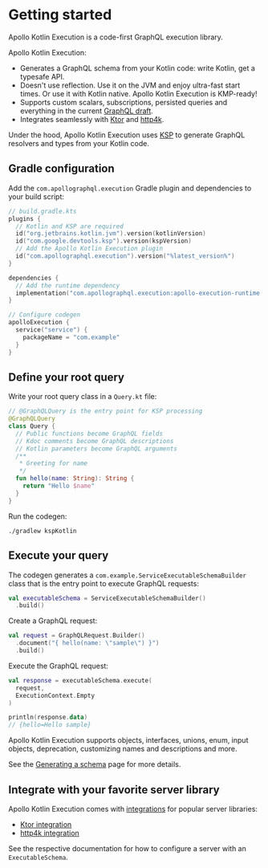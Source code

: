 # Getting started

Apollo Kotlin Execution is a code-first GraphQL execution library.

Apollo Kotlin Execution:

* Generates a GraphQL schema from your Kotlin code: write Kotlin, get a typesafe API.
* Doesn't use reflection. Use it on the JVM and enjoy ultra-fast start times. Or use it with Kotlin native. Apollo Kotlin Execution is KMP-ready!
* Supports custom scalars, subscriptions, persisted queries and everything in the current [GraphQL draft](https://spec.graphql.org/draft/).
* Integrates seamlessly with [Ktor](ktor.md) and [http4k](http4k.md).

Under the hood, Apollo Kotlin Execution uses [KSP](https://kotlinlang.org/docs/ksp-overview.html) to generate GraphQL resolvers and types from your Kotlin code.

## Gradle configuration

Add the `com.apollographql.execution` Gradle plugin and dependencies to your build script:

```kotlin
// build.gradle.kts
plugins {
  // Kotlin and KSP are required
  id("org.jetbrains.kotlin.jvm").version(kotlinVersion)
  id("com.google.devtools.ksp").version(kspVersion)
  // Add the Apollo Kotlin Execution plugin
  id("com.apollographql.execution").version("%latest_version%")
}

dependencies {
  // Add the runtime dependency
  implementation("com.apollographql.execution:apollo-execution-runtime:%latest_version%")
}

// Configure codegen
apolloExecution {
  service("service") {
    packageName = "com.example"
  }
}
```

## Define your root query

Write your root query class in a `Query.kt` file:

```kotlin
// @GraphQLQuery is the entry point for KSP processing
@GraphQLQuery
class Query {
  // Public functions become GraphQL fields 
  // Kdoc comments become GraphQL descriptions
  // Kotlin parameters become GraphQL arguments
  /**
   * Greeting for name
   */
  fun hello(name: String): String {
    return "Hello $name"
  }
}
```

Run the codegen:

```shell
./gradlew kspKotlin
```

## Execute your query

The codegen generates a `com.example.ServiceExecutableSchemaBuilder` class that is the entry point to execute GraphQL requests:

```kotlin
val executableSchema = ServiceExecutableSchemaBuilder()
  .build()
```

Create a GraphQL request:
```kotlin
val request = GraphQLRequest.Builder()
  .document("{ hello(name: \"sample\") }")
  .build()
```

Execute the GraphQL request:
```kotlin
val response = executableSchema.execute(
  request,
  ExecutionContext.Empty
)

println(response.data)
// {hello=Hello sample}
```

Apollo Kotlin Execution supports objects, interfaces, unions, enum, input objects, deprecation, customizing names and descriptions and more. 

See the [Generating a schema](schema.md) page for more details.

## Integrate with your favorite server library

Apollo Kotlin Execution comes with [integrations](integrations.md) for popular server libraries:

* [Ktor integration](ktor.md)
* [http4k integration](http4k.md)

See the respective documentation for how to configure a server with an `ExecutableSchema`.